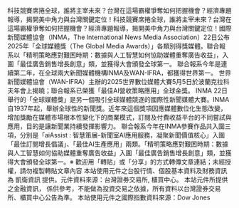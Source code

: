 科技競賽席捲全球，誰將主宰未來？台灣在這場霸權爭奪如何把握機會？經濟專題報導，揭開美中角力與台灣關鍵定位！科技競賽席捲全球，誰將主宰未來？台灣在這場霸權爭奪如何把握機會？經濟專題報導，揭開美中角力與台灣關鍵定位！國際新聞媒體協會（INMA，The International News Media Association）22日公布2025年「全球媒體獎（The Global Media Awards）」各類別得獎媒體。聯合報系以「精明策略應對艱困時期：數據與人工智慧如何協助媒體重奪廣告收益」，入圍「最佳廣告銷售增長創意」類，並獲得大會頒發全球第一。
聯合報系今年是連續第二年，在全球兩大新聞媒體機構INMA及WAN-IFRA，都獲得世界第一。
世界新聞媒體協會（WAN-IFRA）主辦的2025世界數位媒體大賽5月5日於波蘭克拉科夫年會上揭曉；聯合報系已榮獲「最佳AI營收策略應用」全球金獎。
INMA 22日舉行的「全球媒體獎」是另一個吸引全球媒體競逐的國際性新聞媒體大賽。INMA自1937年起，舉辦全球性的新聞獎。近年來這個獎項因應媒體數位化生態改變，增加獎勵在媒體市場根本性變化下的商業模式，訂閱及付費收益平台的不同嘗試與應用，目的是讓新聞業持續發揮影響力。
聯合報系今年在INMA參賽作品共入圍三項，分別是「aiAssist : 智慧策展-新聞室AI應用服務，凝聚新聞價值核心」入圍「最佳訂閱增長倡議」、「最佳AI生產應用」兩類。「精明策略應對艱困時期：數據與人工智慧如何協助媒體重奪廣告收益」入圍「最佳廣告銷售增長創意」類，並獲得大會頒發全球第一。※ 歡迎用「轉貼」或「分享」的方式轉傳文章連結；未經授權，請勿複製轉貼文章內容
      本站使用元件之台股行情、個股基本資料及財務資訊為 凱衛資訊 提供。元件資料來源：台灣證券交易所, 櫃買中心。
      本站元件所提供之金融資訊， 係供參考，不能做為投資交易之依據，所有資料以台灣證券交易所、櫃買中心公告為準。
      本站使用元件之國際指數資料來源：Dow Jones
